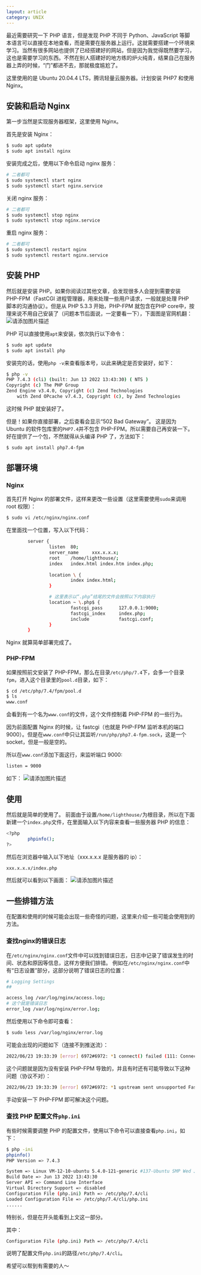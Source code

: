 ```yaml
---
layout: article
category: UNIX
---
```

最近需要研究一下 PHP 语言，但是发现 PHP 不同于 Python、JavaScript 等脚本语言可以直接在本地查看，而是需要在服务器上运行。这就需要搭建一个环境来学习。当然有很多网站也提供了已经搭建好的网站，但是因为我觉得既然要学习，这也是需要学习的东西。不然在别人搭建好的地方练的炉火纯青，结果自己在服务器上弄的时候，“门”都进不去，那就极度尴尬了。

这里使用的是 Ubuntu 20.04.4 LTS，腾讯轻量云服务器。计划安装 PHP7 和使用 Nginx。

## 安装和启动 Nginx
第一步当然是实现服务器框架，这里使用 Nginx。

首先是安装 Nginx：

```bash
$ sudo apt update
$ sudo apt install nginx
```

安装完成之后，使用以下命令启动 nginx 服务：
```bash
# 二者都可
$ sudo systemctl start nginx
$ sudo systemctl start nginx.service
```

关闭 nginx 服务：
```bash
# 二者都可
$ sudo systemctl stop nginx
$ sudo systemctl stop nginx.service
```

重启 nginx 服务：
```bash
# 二者都可
$ sudo systemctl restart nginx
$ sudo systemctl restart nginx.service
```

## 安装 PHP
然后就是安装 PHP。如果你阅读过其他文章，会发现很多人会提到需要安装 PHP-FPM（FastCGI 进程管理器，用来处理一些用户请求，一般就是处理 PHP 脚本的沟通协议）。但是从 PHP 5.3.3 开始，PHP-FPM 就包含在PHP core中，按理来说不用自己安装了（问题本节后面说，一定要看一下），下面图是官网机翻：![请添加图片描述](https://img-blog.csdnimg.cn/d75e5fbe075e424b86b524a3220bbfe9.png)

PHP 可以直接使用`apt`来安装，依次执行以下命令：

```bash
$ sudo apt update
$ sudo apt install php
```

安装完的话，使用`php -v`来查看版本号，以此来确定是否安装好，如下：

```bash
$ php -v
PHP 7.4.3 (cli) (built: Jun 13 2022 13:43:30) ( NTS )
Copyright (c) The PHP Group
Zend Engine v3.4.0, Copyright (c) Zend Technologies
    with Zend OPcache v7.4.3, Copyright (c), by Zend Technologies
```
这时候 PHP 就安装好了。

但是！如果你直接部署，之后查看会显示“502 Bad Gateway”。
这是因为 Ubuntu 的软件包库里的`PHP7.4`并不包含 PHP-FPM。所以需要自己再安装一下。好在提供了一个包，不然就得从头编译 PHP 了，方法如下：

```bash
$ sudo apt install php7.4-fpm
```

## 部署环境

### Nginx
首先打开 Nginx 的部署文件，这样来更改一些设置（这里需要使用`sudo`来调用 root 权限）：

```bash
$ sudo vi /etc/nginx/nginx.conf
```
在里面找一个位置，写入以下代码：

```bash
		server {
                listen  80;
                server_name     xxx.x.x.x;
                root    /home/lighthouse/;
                index   index.html index.htm index.php;
		
                location \ {
                        index index.html;
                }

				# 这里表示以“.php”结尾的文件会按照以下内容执行
                location ~ \.php$ {
                        fastcgi_pass      127.0.0.1:9000;
                        fastcgi_index     index.php;
                        include           fastcgi.conf;
                }
        }
```
Nginx 就算简单部署完成了。

### PHP-FPM
如果按照前文安装了 PHP-FPM，那么在目录`/etc/php/7.4`下，会多一个目录`fpm`，进入这个目录里的`pool.d`目录，如下：

```bash
$ cd /etc/php/7.4/fpm/pool.d
$ ls
www.conf
```
会看到有一个名为`www.conf`的文件，这个文件控制着 PHP-FPM 的一些行为。

因为前面配置 Nginx 的时候，让 fastcgi（也就是 PHP-FPM 监听本机的端口 9000）。但是在`www.conf`中只让其监听`/run/php/php7.4-fpm.sock`，这是一个 socket，但是一般是空的。

所以在`www.conf`添加下面这行，来监听端口 9000:

```bash
listen = 9000
```
如下：
![请添加图片描述](https://img-blog.csdnimg.cn/b53f908df689444a89d9f8e1200ef445.png)

## 使用
然后就是简单的使用了。
前面由于设置`/home/lighthouse/`为根目录，所以在下面新建一个`index.php`文件，在里面输入以下内容来查看一些服务器 PHP 的信息：

```bash
<?php
        phpinfo();
?>
```

然后在浏览器中输入以下地址（xxx.x.x.x 是服务器的 ip）：

```bash
xxx.x.x.x/index.php
```
然后就可以看到以下画面：
![请添加图片描述](https://img-blog.csdnimg.cn/14476407844c45f4b26c9af74d0b0eb5.png)

## 一些排错方法
在配置和使用的时候可能会出现一些奇怪的问题，这里来介绍一些可能会使用到的方法。

### 查找nginx的错误日志
在`/etc/nginx/nginx.conf`文件中可以找到错误日志，日志中记录了错误发生的时间、状态和原因等信息，这样方便我们排错。
例如在`/etc/nginx/nginx.conf`中有“日志设置”部分，这部分说明了错误日志的位置：

```bash
# Logging Settings
##

access_log /var/log/nginx/access.log;
# 这个就是错误日志
error_log /var/log/nginx/error.log;
```

然后使用以下命令即可查看：

```bash
$ sudo less /var/log/nginx/error.log
```

可能会出现的问题如下（连接不到推送流）：

```bash
2022/06/23 19:33:39 [error] 6972#6972: *1 connect() failed (111: Connection refused) while connecting to upstream, client: xxx.xxx.xxx.xx, server: xxx.x.x.x, request: "GET /index.php HTTP/1.1", upstream: "fastcgi://127.0.0.1:9000", host: "xxx.x.x.x"

```
这个问题就是因为没有安装 PHP-FPM 导致的，并且有时还有可能导致以下这种问题（协议不对）：

```bash
2022/06/23 19:33:39 [error] 6972#6972: *1 upstream sent unsupported FastCGI protocol version: 72 while reading response header from upstream, client: xxx.xxx.xxx.xx, server: xxx.x.x.x, request: "GET /index.php HTTP/1.1", upstream: "fastcgi://127.0.0.1:9000", host: "xxx.x.x.x"
```
手动安装一下 PHP-FPM 即可解决这个问题。

### 查找 PHP 配置文件`php.ini`
有些时候需要调整 PHP 的配置文件，使用以下命令可以直接查看`php.ini`，如下：
```bash
$ php -ini
phpinfo()
PHP Version => 7.4.3

System => Linux VM-12-10-ubuntu 5.4.0-121-generic #137-Ubuntu SMP Wed Jun 15 13:33:07 UTC 2022 x86_64
Build Date => Jun 13 2022 13:43:30
Server API => Command Line Interface
Virtual Directory Support => disabled
Configuration File (php.ini) Path => /etc/php/7.4/cli
Loaded Configuration File => /etc/php/7.4/cli/php.ini
......
```
特别长，但是在开头能看到上文这一部分。

其中：

```bash
Configuration File (php.ini) Path => /etc/php/7.4/cli
```

说明了配置文件`php.ini`的路径`/etc/php/7.4/cli`。

希望可以帮到有需要的人～